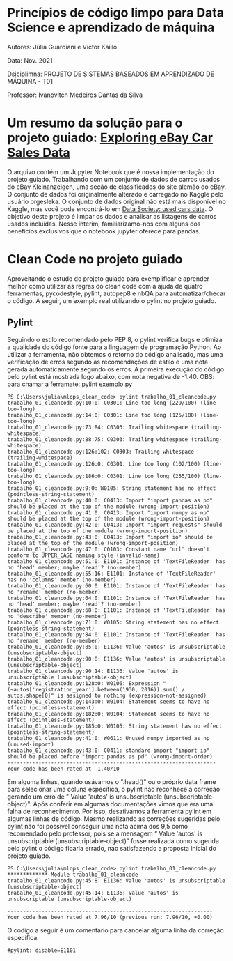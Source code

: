 # Princípios de código limpo para Data Science e aprendizado de máquina
Autores:
Júlia Guardiani e
Víctor Kaillo


Data:
Nov. 2021

Dsiciplimna: PROJETO DE SISTEMAS BASEADOS EM APRENDIZADO DE MÁQUINA - T01


Professor: Ivanovitch Medeiros Dantas da Silva


# Um resumo da solução para o projeto guiado: [Exploring eBay Car Sales Data](https://app.dataquest.io/c/54/m/294/guided-project%3A-exploring-ebay-car-sales-data/)
  O arquivo []() contém um Jupyter Notebook que é nossa implementação do projeto guiado. Trabalhando com um conjunto de dados de carros usados do eBay Kleinanzeigen, uma seção de classificados do site alemão do eBay. O conjunto de dados foi originalmente alterado e carregado no Kaggle pelo usuário orgesleka. O conjunto de dados original não está mais disponível no Kaggle, mas você pode encontrá-lo em [Data Society: used cars data](https://data.world/data-society/used-cars-data). O objetivo deste projeto é limpar os dados e analisar as listagens de carros usados incluídas. Nesse ínterim, familiarizamo-nos com alguns dos benefícios exclusivos que o notebook jupyter oferece para pandas.
  
# Clean Code no projeto guiado
Aproveitando o estudo do projeto guiado para exemplificar e aprender melhor como utilizar as regras do clean code com a ajuda de quatro ferramentas, pycodestyle, pylint, autopep8 e nbQA para automatizar/checar o código. A seguir, um exemplo real utilizando o pylint no projeto guiado.

## Pylint
Seguindo o estilo recomendado pelo PEP 8, o pylint verifica bugs e otimiza a qualidade do código fonte para a linguagem de programação Python. Ao utilizar a ferramenta, não obtemos o retorno do código analisado, mas uma verificação de erros segundo as recomendações de estilo e uma nota gerada automaticamente segundo os erros. A primeira execução do código pelo pylint está mostrada logo abaixo, com nota negativa de -1.40. 
OBS: para chamar a ferramate: pylint exemplo.py


	PS C:\Users\julia\mlops_clean_code> pylint trabalho_01_cleancode.py
	trabalho_01_cleancode.py:10:0: C0301: Line too long (229/100) (line-too-long)
	trabalho_01_cleancode.py:14:0: C0301: Line too long (125/100) (line-too-long)
	trabalho_01_cleancode.py:73:84: C0303: Trailing whitespace (trailing-whitespace)
	trabalho_01_cleancode.py:88:75: C0303: Trailing whitespace (trailing-whitespace)
	trabalho_01_cleancode.py:126:102: C0303: Trailing whitespace (trailing-whitespace)
	trabalho_01_cleancode.py:126:0: C0301: Line too long (102/100) (line-too-long)
	trabalho_01_cleancode.py:186:0: C0301: Line too long (255/100) (line-too-long)
	trabalho_01_cleancode.py:9:0: W0105: String statement has no effect (pointless-string-statement)
	trabalho_01_cleancode.py:40:0: C0413: Import "import pandas as pd" should be placed at the top of the module (wrong-import-position)   
	trabalho_01_cleancode.py:41:0: C0413: Import "import numpy as np" should be placed at the top of the module (wrong-import-position)
	trabalho_01_cleancode.py:42:0: C0413: Import "import requests" should be placed at the top of the module (wrong-import-position)
	trabalho_01_cleancode.py:43:0: C0413: Import "import io" should be placed at the top of the module (wrong-import-position)
	trabalho_01_cleancode.py:47:0: C0103: Constant name "url" doesn't conform to UPPER_CASE naming style (invalid-name)
	trabalho_01_cleancode.py:51:0: E1101: Instance of 'TextFileReader' has no 'head' member; maybe 'read'? (no-member)
	trabalho_01_cleancode.py:55:16: E1101: Instance of 'TextFileReader' has no 'columns' member (no-member)
	trabalho_01_cleancode.py:60:0: E1101: Instance of 'TextFileReader' has no 'rename' member (no-member)
	trabalho_01_cleancode.py:64:0: E1101: Instance of 'TextFileReader' has no 'head' member; maybe 'read'? (no-member)
	trabalho_01_cleancode.py:68:0: E1101: Instance of 'TextFileReader' has no 'describe' member (no-member)
	trabalho_01_cleancode.py:71:0: W0105: String statement has no effect (pointless-string-statement)
	trabalho_01_cleancode.py:84:0: E1101: Instance of 'TextFileReader' has no 'rename' member (no-member)
	trabalho_01_cleancode.py:85:0: E1136: Value 'autos' is unsubscriptable (unsubscriptable-object)
	trabalho_01_cleancode.py:90:8: E1136: Value 'autos' is unsubscriptable (unsubscriptable-object)
	trabalho_01_cleancode.py:90:14: E1136: Value 'autos' is unsubscriptable (unsubscriptable-object)
	trabalho_01_cleancode.py:128:0: W0106: Expression "(~autos['registration_year'].between(1930, 2016)).sum() / autos.shape[0]" is assigned to nothing (expression-not-assigned)
	trabalho_01_cleancode.py:143:0: W0104: Statement seems to have no effect (pointless-statement)
	trabalho_01_cleancode.py:182:0: W0104: Statement seems to have no effect (pointless-statement)
	trabalho_01_cleancode.py:185:0: W0105: String statement has no effect (pointless-string-statement)
	trabalho_01_cleancode.py:41:0: W0611: Unused numpy imported as np (unused-import)
	trabalho_01_cleancode.py:43:0: C0411: standard import "import io" should be placed before "import pandas as pd" (wrong-import-order)
	-------------------------------------------------------------------
	Your code has been rated at -1.40/10 


Em alguma linhas, quando usávamos o ".head()" ou o próprio data frame para selecionar uma coluna específica, o pylint não reconhece a correção gerando um erro de " Value 'autos' is unsubscriptable (unsubscriptable-object)". Após conferir em algumas documentações vimos que era uma falha de reconhecimento. Por isso, desativamos a ferramenta pylint em algumas linhas de código. Mesmo realizando as correções sugeridas pelo pylint não foi possível conseguir uma nota acima dos 9,5 como recomendado pelo professor, pois se a mensagem  “ Value 'autos' is unsubscriptable (unsubscriptable-object)” fosse realizada como sugerida pelo pylint o código ficaria errado, nao satisfazendo a proposta inicial do projeto guiado. 


	PS C:\Users\julia\mlops_clean_code> pylint trabalho_01_cleancode.py
	************* Module trabalho_01_cleancode
	trabalho_01_cleancode.py:45:8: E1136: Value 'autos' is unsubscriptable (unsubscriptable-object)
	trabalho_01_cleancode.py:45:14: E1136: Value 'autos' is unsubscriptable (unsubscriptable-object)

	------------------------------------------------------------------
	Your code has been rated at 7.96/10 (previous run: 7.96/10, +0.00)

O código a seguir é um comentário para cancelar alguma linha da correção específica:

	#pylint: disable=E1101



